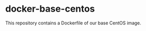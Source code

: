 docker-base-centos
==================

This repository contains a Dockerfile of our base CentOS image.
